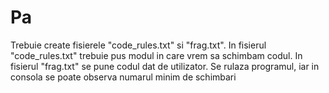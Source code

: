 # Pa
Trebuie create fisierele "code_rules.txt" si "frag.txt".
In fisierul "code_rules.txt" trebuie pus modul in care vrem sa schimbam codul.
In fisierul "frag.txt" se pune codul dat de utilizator.
Se rulaza programul, iar in consola se poate observa numarul minim de schimbari
